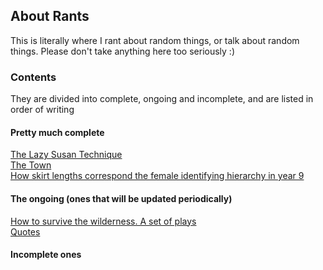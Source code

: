 <body>
  <h2>About Rants</h2>
  <p>This is literally where I rant about random things, or talk about random things. Please don't take anything here too seriously :)</p>
  <h3>Contents</h3>
  <p>They are divided into complete, ongoing and incomplete, and are listed in order of writing</p>
  <h4>Pretty much complete</h4>
  <p><a href="https://shan-mei.github.io/shanmeis-notes/ranting/lazy-susan-technique.html">The Lazy Susan Technique</a><br><a href="https://shan-mei.github.io/shanmeis-notes/ranting/the-town.html">The Town</a><br><a href="https://shan-mei.github.io/shanmeis-notes/ranting/skirt-lengths">How skirt lengths correspond the female identifying hierarchy in year 9</a></p>
  <h4>The ongoing (ones that will be updated periodically)</h4>
  <p><a href="https://shan-mei.github.io/shanmeis-notes/ranting/palmtree.html">How to survive the wilderness. A set of plays</a><br><a href="https://shan-mei.github.io/shanmeis-notes/ranting/quotes.html">Quotes</a></p>
  <h4>Incomplete ones</h4>
</body>
